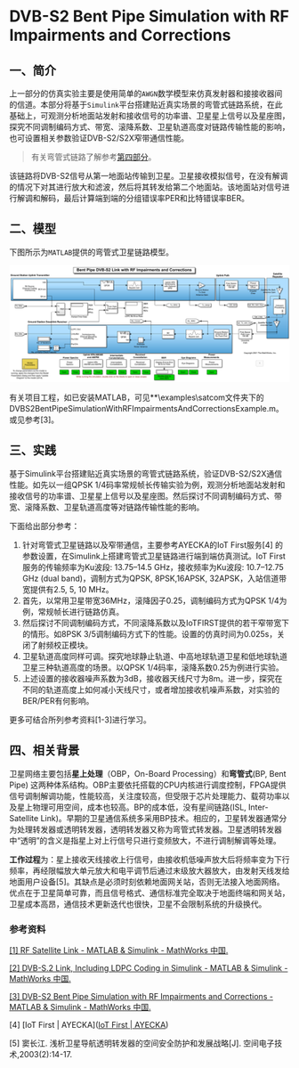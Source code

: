 # DVB-S2 Bent Pipe Simulation with RF Impairments and Corrections

## 一、简介

上一部分的仿真实验主要是使用简单的`AWGN`数学模型来仿真发射器和接接收器间的信道。本部分将基于`Simulink`平台搭建贴近真实场景的弯管式链路系统，在此基础上，可观测分析地面站发射和接收信号的功率谱、卫星星上信号以及星座图，探究不同调制编码方式、带宽、滚降系数、卫星轨道高度对链路传输性能的影响，也可设置相关参数验证DVB-S2/S2X窄带通信性能。

> 有关弯管式链路了解参考[第四部分](#四、相关背景)。

该链路将DVB-S2信号从第一地面站传输到卫星。卫星接收模拟信号，在没有解调的情况下对其进行放大和滤波，然后将其转发给第二个地面站。该地面站对信号进行解调和解码，最后计算端到端的分组错误率PER和比特错误率BER。



## 二、模型

下图所示为`MATLAB`提供的弯管式卫星链路模型。

<img src="BentPipe.png" alt="BentPipe" style="zoom:75%;" />



有关项目工程，如已安装MATLAB，可见**\examples\satcom文件夹下的DVBS2BentPipeSimulationWithRFImpairmentsAndCorrectionsExample.m。或见参考[3]。



## 三、实践

基于Simulink平台搭建贴近真实场景的弯管式链路系统，验证DVB-S2/S2X通信性能。如先以一组QPSK 1/4码率常规帧长传输实验为例，观测分析地面站发射和接收信号的功率谱、卫星星上信号以及星座图。然后探讨不同调制编码方式、带宽、滚降系数、卫星轨道高度等对链路传输性能的影响。

下面给出部分参考：

1. 针对弯管式卫星链路以及窄带通信，主要参考AYECKA的IoT First服务[4] 的参数设置，在Simulink上搭建弯管式卫星链路进行端到端仿真测试。IoT First服务的传输频率为Ku波段: 13.75–14.5 GHz，接收频率为Ku波段: 10.7–12.75 GHz (dual band)，调制方式为QPSK, 8PSK,16APSK, 32APSK，入站信道带宽提供有2.5, 5, 10 MHz。
2. 首先，以常用卫星带宽36MHz，滚降因子0.25，调制编码方式为QPSK 1/4为例，常规帧长进行链路仿真。
3. 然后探讨不同调制编码方式，不同滚降系数以及IoTFIRST提供的若干窄带宽下的情形。如8PSK 3/5调制编码方式下的性能。设置的仿真时间为0.025s，关闭了射频校正模块。
4. 卫星轨道高度同样可调。探究地球静止轨道、中高地球轨道卫星和低地球轨道卫星三种轨道高度的场景。以QPSK 1/4码率，滚降系数0.25为例进行实验。
5. 上述设置的接收器噪声系数为3dB，接收器天线尺寸为8m。进一步，探究在不同的轨道高度上如何减小天线尺寸，或者增加接收机噪声系数，对实验的BER/PER有何影响。



更多可结合所列参考资料[1-3]进行学习。



## 四、相关背景

卫星网络主要包括**星上处理**（OBP，On-Board Processing）和**弯管式**(BP, Bent Pipe) 这两种体系结构。OBP主要依托搭载的CPU内核进行调度控制，FPGA提供信号调制解调功能，性能较高，关注度较高，但受限于芯片处理能力、载荷功率以及星上物理可用空间，成本也较高。BP的成本低，没有星间链路(ISL, Inter-Satellite Link)。早期的卫星通信系统多采用BP技术。相应的，卫星转发器通常分为处理转发器或透明转发器，透明转发器又称为弯管式转发器。卫星透明转发器中“透明”的含义是指星上对上行信号只进行变频放大，不进行调制解调等处理。

**工作过程**为：星上接收天线接收上行信号，由接收机低噪声放大后将频率变为下行频率，再经限幅放大单元放大和电平调节后通过末级放大器放大，由发射天线发给地面用户设备[5]。其缺点是必须时刻依赖地面网关站，否则无法接入地面网络。优点在于卫星简单可靠，而且信号格式、通信标准完全取决于地面终端和网关站，卫星成本高昂，通信技术更新迭代也很快，卫星不会限制系统的升级换代。



### 参考资料

[[1] RF Satellite Link - MATLAB & Simulink - MathWorks 中国.](https://ww2.mathworks.cn/help/comm/ug/rf-satellite-link.html)

[[2] DVB-S.2 Link, Including LDPC Coding in Simulink - MATLAB & Simulink - MathWorks 中国.](https://ww2.mathworks.cn/help/comm/ug/dvb-s-2-link-including-ldpc-coding-in-simulink.html)

[[3] DVB-S2 Bent Pipe Simulation with RF Impairments and Corrections - MATLAB & Simulink - MathWorks 中国.](https://ww2.mathworks.cn/help/satcom/ug/dvbs2-bent-pipe-simulation-with-rf-impairments-and-corrections.html)

[4] [IoT First | AYECKA]([IoT First | AYECKA](https://www.ayecka.com/iotfirst))

[5] 窦长江. 浅析卫星导航透明转发器的空间安全防护和发展战略[J]. 空间电子技术,2003(2):14-17.

